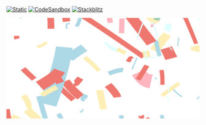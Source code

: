 [![Static](https://img.shields.io/badge/demo-%23646CFF.svg?logo=html5&logoColor=white)](https://pmndrs.github.io/examples/confetti)
[![CodeSandbox](https://img.shields.io/badge/codesandbox-040404?logo=codesandbox&logoColor=DBDBDB)](https://codesandbox.io/s/github/pmndrs/examples/tree/main/apps/confetti)
[![Stackblitz](https://img.shields.io/badge/stackblitz-fff?logo=Stackblitz&logoColor=1389FD)](https://stackblitz.com/github/pmndrs/examples/tree/main/apps/confetti)

![](thumbnail.png)

